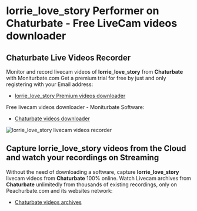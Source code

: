 # lorrie_love_story Performer on Chaturbate - Free LiveCam videos downloader

## Chaturbate Live Videos Recorder

Monitor and record livecam videos of **lorrie_love_story** from **Chaturbate** with Moniturbate.com
Get a premium trial for free by just and only registering with your Email address:
* [lorrie_love_story Premium videos downloader](https://moniturbate.com/request-demo-licence-key.html)

Free livecam videos downloader - Moniturbate Software:
* [Chaturbate videos downloader](https://moniturbate.com/moniturbate-download-software.html)

![lorrie_love_story livecam videos recorder](https://peachurnet.com/templates/moniturbate-software.png)


## Capture lorrie_love_story videos from the Cloud and watch your recordings on Streaming

Without the need of downloading a software, capture **lorrie_love_story** livecam videos from **Chaturbate** 100% online.
Watch Livecam archives from **Chaturbate** unlimitedly from thousands of existing recordings, only on Peachurbate.com and its websites network:
* [Chaturbate videos archives](https://peachurnet.com/)